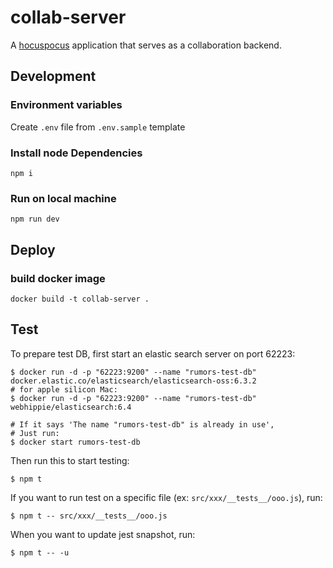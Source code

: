 # collab-server
A [hocuspocus](https://github.com/ueberdosis/hocuspocus) application that serves as a collaboration backend.

## Development
### Environment variables
Create `.env` file from `.env.sample` template

### Install node Dependencies
```
npm i
```

### Run on local machine
```
npm run dev
```

## Deploy
### build docker image
```
docker build -t collab-server .
```

## Test

To prepare test DB, first start an elastic search server on port 62223:

```
$ docker run -d -p "62223:9200" --name "rumors-test-db" docker.elastic.co/elasticsearch/elasticsearch-oss:6.3.2
# for apple silicon Mac:
$ docker run -d -p "62223:9200" --name "rumors-test-db" webhippie/elasticsearch:6.4

# If it says 'The name "rumors-test-db" is already in use',
# Just run:
$ docker start rumors-test-db
```

Then run this to start testing:

```
$ npm t
```

If you want to run test on a specific file (ex: `src/xxx/__tests__/ooo.js`), run:

```
$ npm t -- src/xxx/__tests__/ooo.js
```


When you want to update jest snapshot, run:

```
$ npm t -- -u
```
